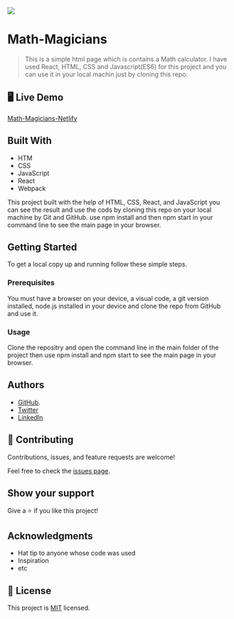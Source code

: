 ![](https://img.shields.io/badge/Microverse-blueviolet)

# Math-Magicians

> This is a simple html page which is contains a Math calculator. I have used React, HTML, CSS and Javascript(ES6) for this project and you can use it in your local machin just by cloning this repo.


## 🖥️ Live Demo

[Math-Magicians-Netlify](https://62ab3f1807095e1efe36b2cd--quiet-gumdrop-092633.netlify.app/)

## Built With

- HTM
- CSS
- JavaScript
- React
- Webpack

This project built with the help of HTML, CSS, React, and JavaScript you can see the result and use the cods by cloning this repo on your local machine by Git and GitHub. use npm install and then npm start in your command line to see the main page in your browser.

## Getting Started

To get a local copy up and running follow these simple steps.

### Prerequisites

You must have a browser on your device, a visual code, a git version installed, node.js installed in your device and clone the repo from GitHub and use it.

### Usage

Clone the repositry and open the command line in the main folder of the project then use npm install and npm start to see the main page in your browser.

## Authors

- [GitHub](https://github.com/ahzamir).
- [Twitter](https://twitter.com/YousufiZamir)
- [LinkedIn](https://www.linkedin.com/in/ahmad-zamir-yousufi-70603317b/)
## 🤝 Contributing

Contributions, issues, and feature requests are welcome!

Feel free to check the [issues page](../../issues/).

## Show your support

Give a ⭐️ if you like this project!

## Acknowledgments

- Hat tip to anyone whose code was used
- Inspiration
- etc

## 📝 License

This project is [MIT](./MIT.md) licensed.

